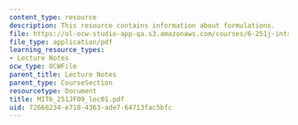 ```yaml
---
content_type: resource
description: This resource contains information about formulations.
file: https://ol-ocw-studio-app-qa.s3.amazonaws.com/courses/6-251j-introduction-to-mathematical-programming-fall-2009/72668234e7184363ade764713fac5bfc_MIT6_251JF09_lec01.pdf
file_type: application/pdf
learning_resource_types:
- Lecture Notes
ocw_type: OCWFile
parent_title: Lecture Notes
parent_type: CourseSection
resourcetype: Document
title: MIT6_251JF09_lec01.pdf
uid: 72668234-e718-4363-ade7-64713fac5bfc
---
```

